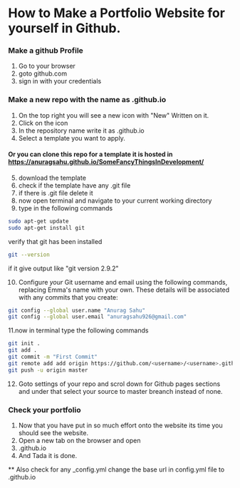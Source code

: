 # How to Make a Portfolio Website for yourself in Github. 

### Make a github Profile
1. Go to your browser
2. goto github.com
3. sign in with your credentials

### Make a new repo with the name as <username>.github.io
1. On the top right you will see a new icon with "New" Written on it.
2. Click on the icon 
3. In the repository name  write it as <yourusername>.github.io
4. Select a template you want to apply.
#### Or you can clone this repo for a template it is hosted in https://anuragsahu.github.io/SomeFancyThingsInDevelopment/
5. download the template
6. check if the template have any .git file
7. if there is .git file delete it
8. now open terminal and navigate to your current working directory
9. type in the following commands
```sh
sudo apt-get update
sudo apt-get install git
```
verify that git has been installed
```sh
git --version
```
if it give output like "git version 2.9.2"

10. Configure *your* Git username and email using the following commands, replacing Emma's name with your own. These details will be associated with any commits that you create:

```sh
git config --global user.name "Anurag Sahu"
git config --global user.email "anuragsahu926@gmail.com"
```

11.now in terminal type the following commands
```sh
git init .
git add .
git commit -m "First Commit"
git remote add add origin https://github.com/<username>/<username>.github.io.git
git push -u origin master
```
12. Goto settings of your repo and scrol down for Github pages sections and under that select your source to master breanch instead of none.
### Check your portfolio

1. Now that you have put in so much effort onto the website its time you should see the website.
2. Open a new tab on the browser and open
3. <username>.github.io
4. And Tada it is done.

** Also check for any _config.yml change the base url in config.yml file to <username>.github.io
